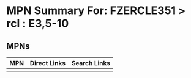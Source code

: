



# MPN Summary For: FZERCLE351 > rcl : E3,5-10

## MPNs
  

|MPN|Direct Links|Search Links|
| :--- | :--- | :--- |
||||
